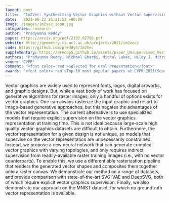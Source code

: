 ```yaml
---
layout: post
title:  "Im2Vec: Synthesizing Vector Graphics without Vector Supervision"
date:   2021-06-22 21:21:53 +00:00
image: /images/im2vec_icon.jpg
categories: research
author: "Pradyumna Reddy"
paper: https://arxiv.org/pdf/2102.02798.pdf
website: http://geometry.cs.ucl.ac.uk/projects/2021/im2vec/
code: https://github.com/preddy5/Im2Vec
supplementary: https://preddy5.github.io/assets/paper_Unsupervised_Vector_Graphics_Learning_supplementary.pdf
authors: "Pradyumna Reddy, Michael Gharbi, Michal Lukac, Niloy J. Mitra"
venue: "CVPR"
comment: "<font color='red'>Selected for Oral Presentation</font>"
awards: "<font color='red'>Top-10 most popular papers at CVPR 2021(Source: CVPR Buzz)</font>"
---
```

Vector graphics are widely used to represent fonts, logos, digital artworks, and graphic designs. But, while a vast body of work has focused on generative algorithms for raster images, only a handful of options exists for vector graphics. One can always rasterize the input graphic and resort to image-based generative approaches, but this negates the advantages of the vector representation. The current alternative is to use specialized models that require explicit supervision on the vector graphics representation at training time. This is not ideal because large-scale high quality vector-graphics datasets are difficult to obtain. Furthermore, the vector representation for a given design is not unique, so models that supervise on the vector representation are unnecessarily constrained. Instead, we propose a new neural network that can generate complex vector graphics with varying topologies, and only requires indirect supervision from readily-available raster training images (i.e., with no vector counterparts). To enable this, we use a differentiable rasterization pipeline that renders the generated vector shapes and composites them together onto a raster canvas. We demonstrate our method on a range of datasets, and provide comparison with state-of-the-art SVG-VAE and DeepSVG, both of which require explicit vector graphics supervision. Finally, we also demonstrate our approach on the MNIST dataset, for which no groundtruth vector representation is available.

